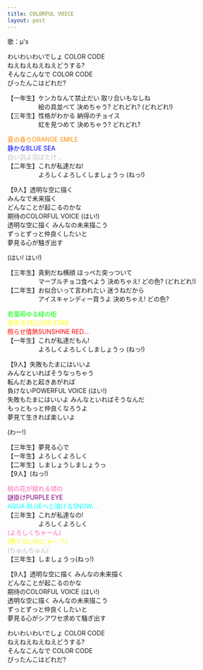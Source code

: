 ```yaml
---
title: COLORFUL VOICE
layout: post
---
```

歌：μ's

<p>わいわいわいでしょ COLOR CODE<br />
ねえねえねえねえどうする?<br />
そんなこんなで COLOR CODE<br />
ぴったんこはどれだ?</p>

<p>【一年生】ケンカなんて禁止だい 取リ合いもなしね<br />
　　　　　絵の具並べて 決めちゃう? どれどれ? (どれどれ!)<br />
【三年生】性格がわかる 納得のチョイス<br />
　　　　　虹を見つめて 決めちゃう? どれどれ?</p>

<p><font color="darkorange">夏の香りORANGE SMILE</font><br />
<font color="blue">静かなBLUE SEA</font><br />
<font color="silver">白い羽よ羽ばたけ…</font><br />
【二年生】これが私達だね!<br />
　　　　　よろしくよろしくしましょうっ (ねっ!)</p>

<p>【9人】透明な空に描く<br />
みんなで未来描く<br />
どんなことが起こるのかな<br />
期待のCOLORFUL VOICE (はい!)<br />
透明な空に描く みんなの未来描こう<br />
ずっとずっと仲良くしたいと<br />
夢見る心が騒ぎ出す</p>

<p>(はい! はい!)</p>

<p>【三年生】真剣だね横顔 ほっぺた突っついて<br />
　　　　　マーブルチョコ食べよう 決めちゃえ! どの色? (どれどれ!)<br />
【二年生】お似合いって言われたい 迷うねだから<br />
　　　　　アイスキャンディー買うよ 決めちゃえ! どの色?</p>

<p><font color="lime">若葉萌ゆる緑の街</font><br />
<font color="yellow">見守るYELLOW STAR</font><br />
<font color="red">照らせ情熱SUNSHINE RED…</font><br />
【一年生】これが私達だもん!<br />
　　　　　よろしくよろしくしましょうっ (ねっ!)</p>

<p>【9人】失敗もたまにはいいよ<br />
みんなといればそうなっちゃう<br />
転んだあと起きあがれば<br />
負けないPOWERFUL VOICE (はい!)<br />
失敗もたまにはいいよ みんなといればそうなんだ<br />
もっともっと仲良くなろうよ<br />
夢見て生きれば楽しいよ</p>

<p>(わー!)</p>

<p>【三年生】夢見る心で<br />
【一年生】よろしくよろしく<br />
【二年生】しましょうしましょうっ<br />
【9人】(ねっ!)</p>

<p><font color="hotpink">桃の花が揺れる頃の</font><br />
<font color="purple">謎掛けPURPLE EYE</font><br />
<font color="cyan">AQUA BLUEへと溶けるSNOW…</font><br />
【三年生】これが私達なの!<br />
　　　　　よろしくよろしく<br />
<font color="hotpink">(よろしくちゃーん)</font><br />
<font color="yellow">(寒くないかにゃー？)</font><br />
<font color="silver">(ちゅんちゅん)</font><br />
【三年生】しましょうっ(ねっ!)</p>

<p>【9人】透明な空に描く みんなの未来描く<br />
どんなことが起こるのかな<br />
期待のCOLORFUL VOICE (はい!)<br />
透明な空に描く みんなの未来描こう<br />
ずっとずっと仲良くしたいと<br />
夢見る心がシアワセ求めて騒ぎ出す</p>

<p>わいわいわいでしょ COLOR CODE<br />
ねえねえねえねえどうする?<br />
そんなこんなで COLOR CODE<br />
ぴったんこはどれだ?</p>